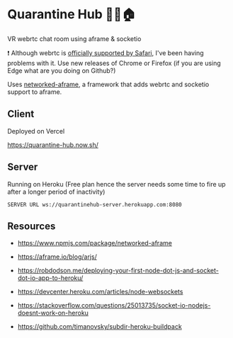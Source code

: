 # Quarantine Hub 🦠😷🏠

VR webrtc chat room using aframe & socketio

❗ Although webrtc is [officially supported by Safari](https://caniuse.com/#search=webrtc), I've been having problems with it. Use new releases of Chrome or Firefox (if you are using Edge what are you doing on Github?)

Uses [networked-aframe](https://www.npmjs.com/package/networked-aframe), a framework that adds webrtc and socketio support to aframe.

## Client

Deployed on Vercel

https://quarantine-hub.now.sh/

## Server

Running on Heroku (Free plan hence the server needs some time to fire up after a longer period of inactivity)

```
SERVER URL ws://quarantinehub-server.herokuapp.com:8080
```

## Resources

- https://www.npmjs.com/package/networked-aframe
- https://aframe.io/blog/arjs/

- https://robdodson.me/deploying-your-first-node-dot-js-and-socket-dot-io-app-to-heroku/
- https://devcenter.heroku.com/articles/node-websockets
- https://stackoverflow.com/questions/25013735/socket-io-nodejs-doesnt-work-on-heroku
- https://github.com/timanovsky/subdir-heroku-buildpack

